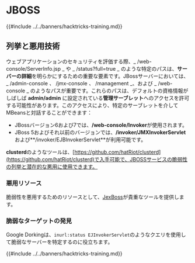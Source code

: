 # JBOSS

{{#include ../../banners/hacktricks-training.md}}



## 列挙と悪用技術

ウェブアプリケーションのセキュリティを評価する際、_ /web-console/ServerInfo.jsp _ や _ /status?full=true _ のような特定のパスは、**サーバーの詳細**を明らかにするための重要な要素です。JBossサーバーにおいては、_ /admin-console _、_ /jmx-console _、_ /management _、および _ /web-console _ のようなパスが重要です。これらのパスは、デフォルトの資格情報がしばしば **admin/admin** に設定されている**管理サーブレット**へのアクセスを許可する可能性があります。このアクセスにより、特定のサーブレットを介してMBeansと対話することができます：

- JBossバージョン6および7では、**/web-console/Invoker**が使用されます。
- JBoss 5およびそれ以前のバージョンでは、**/invoker/JMXInvokerServlet**および**/invoker/EJBInvokerServlet**が利用可能です。

**clusterd**のようなツールは、[https://github.com/hatRiot/clusterd](https://github.com/hatRiot/clusterd)で入手可能で、JBOSSサービスの脆弱性の列挙と潜在的な悪用に使用できます。

### 悪用リソース

脆弱性を悪用するためのリソースとして、[JexBoss](https://github.com/joaomatosf/jexboss)が貴重なツールを提供します。

### 脆弱なターゲットの発見

Google Dorkingは、`inurl:status EJInvokerServlet`のようなクエリを使用して脆弱なサーバーを特定するのに役立ちます。



{{#include ../../banners/hacktricks-training.md}}
